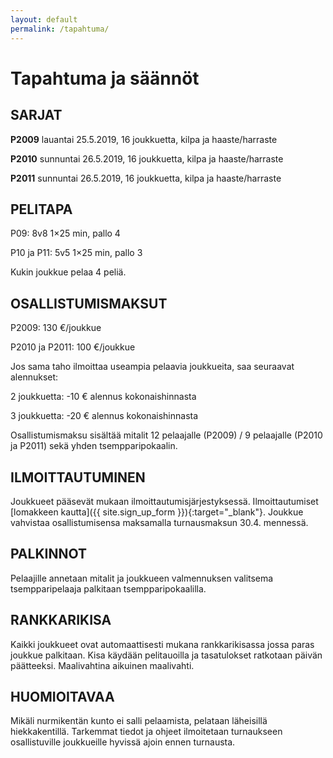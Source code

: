 ```yaml
---
layout: default
permalink: /tapahtuma/
---
```


# Tapahtuma ja säännöt

## SARJAT

**P2009** lauantai 25.5.2019, 16 joukkuetta, kilpa ja haaste/harraste

**P2010** sunnuntai 26.5.2019, 16 joukkuetta, kilpa ja haaste/harraste

**P2011** sunnuntai 26.5.2019, 16 joukkuetta, kilpa ja haaste/harraste

## PELITAPA

P09: 8v8 1×25 min, pallo 4

P10 ja P11: 5v5 1×25 min, pallo 3

Kukin joukkue pelaa 4 peliä.


## OSALLISTUMISMAKSUT

P2009: 130 €/joukkue

P2010 ja P2011: 100 €/joukkue

Jos sama taho ilmoittaa useampia pelaavia joukkueita, saa seuraavat alennukset:

2 joukkuetta: -10 € alennus kokonaishinnasta

3 joukkuetta: -20 € alennus kokonaishinnasta

Osallistumismaksu sisältää mitalit 12 pelaajalle (P2009) / 9
pelaajalle (P2010 ja P2011) sekä yhden tsempparipokaalin.


## ILMOITTAUTUMINEN

Joukkueet pääsevät mukaan ilmoittautumisjärjestyksessä.
Ilmoittautumiset [lomakkeen kautta]({{ site.sign_up_form }}){:target="_blank"}. Joukkue
vahvistaa osallistumisensa maksamalla turnausmaksun 30.4. mennessä.


## PALKINNOT

Pelaajille annetaan mitalit ja joukkueen valmennuksen valitsema
tsempparipelaaja palkitaan tsempparipokaalilla.


## RANKKARIKISA

Kaikki joukkueet ovat automaattisesti mukana rankkarikisassa jossa
paras joukkue palkitaan. Kisa käydään pelitauoilla ja tasatulokset
ratkotaan päivän päätteeksi. Maalivahtina aikuinen maalivahti.


## HUOMIOITAVAA

Mikäli nurmikentän kunto ei salli pelaamista, pelataan läheisillä
hiekkakentillä. Tarkemmat tiedot ja ohjeet ilmoitetaan turnaukseen
osallistuville joukkueille hyvissä ajoin ennen turnausta.
